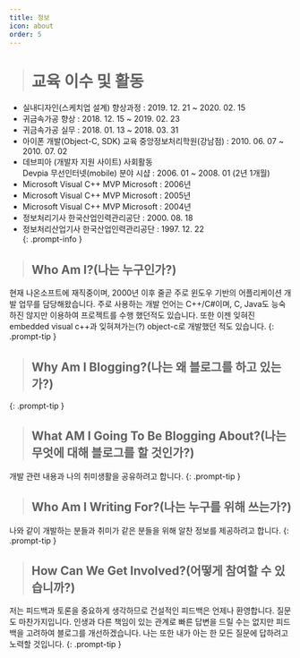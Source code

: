 ```yaml
---
title: 정보
icon: about
order: 5
---
```


> # 교육 이수 및 활동  
* 실내디자인(스케치업 설계) 향상과정 : 2019. 12. 21 ~ 2020. 02. 15  
* 귀금속가공 향상 : 2018. 12. 15 ~ 2019. 02. 23  
* 귀금속가공 실무 : 2018. 01. 13 ~ 2018. 03. 31  
* 아이폰 개발(Object-C, SDK) 교육 중앙정보처리학원(강남점)  : 2010. 06. 07 ~ 2010. 07. 02  
* 데브피아 (개발자 지원 사이트) 사회활동  
  Devpia 무선인터넷(mobile) 분야 시샵  : 2006. 01 ~ 2008. 01 (2년 1개월)  
* Microsoft Visual C++ MVP Microsoft  : 2006년  
* Microsoft Visual C++ MVP Microsoft  : 2005년  
* Microsoft Visual C++ MVP Microsoft  : 2004년  
* 정보처리기사 한국산업인력관리공단 : 2000. 08. 18  
* 정보처리산업기사 한국산업인력관리공단 : 1997. 12. 22  
{: .prompt-info }

> ## Who Am I?(나는 누구인가?)   
현재 나온소프트에 재직중이며, 2000년 이후 줄곧 주로 윈도우 기반의 어플리케이션 개발 업무를 담당해왔습니다. 주로 사용하는 개발 언어는 C++/C#이며, C, Java도 능숙하진 않지만 이용하여 프로젝트를 수행 했던적도 있습니다. 또한 이젠 잊혀진 embedded visual c++과 잊혀져가는(?) object-c로 개발했던 적도 있습니다.
{: .prompt-tip }

> ## Why Am I Blogging?(나는 왜 블로그를 하고 있는가?)   
{: .prompt-tip }

> ## What AM I Going To Be Blogging About?(나는 무엇에 대해 블로그를 할 것인가?)   
개발 관련 내용과 나의 취미생활을 공유하려고 합니다.
{: .prompt-tip }

> ## Who Am I Writing For?(나는 누구를 위해 쓰는가?)   
나와 같이 개발하는 분들과 취미가 같은 분들을 위해 알찬 정보를 제공하려고 합니다.
{: .prompt-tip }

> ## How Can We Get Involved?(어떻게 참여할 수 있습니까?)  
저는 피드백과 토론을 중요하게 생각하므로 건설적인 피드백은 언제나 환영합니다. 질문도 마찬가지입니다. 인생과 다른 책임이 있는 관계로 빠른 답변을 드릴 수는 없지만 피드백을 고려하여 블로그를 개선하겠습니다. 나는 또한 내가 아는 한 모든 질문에 답하려고 노력할 것입니다.
{: .prompt-tip }